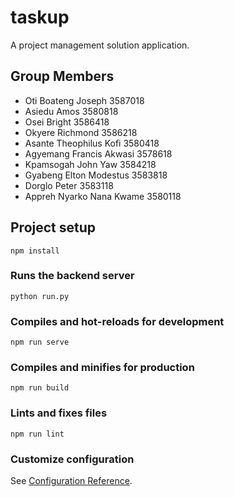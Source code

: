 # taskup
A project management solution application.


## Group Members
  - Oti Boateng Joseph        3587018
  - Asiedu Amos               3580818 
  - Osei Bright               3586418
  - Okyere Richmond           3586218 
  - Asante Theophilus Kofi    3580418
  - Agyemang Francis Akwasi   3578618
  - Kpamsogah John Yaw        3584218
  - Gyabeng Elton Modestus    3583818
  - Dorglo Peter              3583118
  - Appreh Nyarko Nana Kwame  3580118

## Project setup
```
npm install
```

### Runs the backend server
```
python run.py
```

### Compiles and hot-reloads for development
```
npm run serve
```

### Compiles and minifies for production
```
npm run build
```

### Lints and fixes files
```
npm run lint
```

### Customize configuration
See [Configuration Reference](https://cli.vuejs.org/config/).
